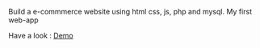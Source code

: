 Build a e-commmerce website using html css, js, php and mysql.
My first web-app 

Have a look  : [Demo](https://drive.google.com/file/d/1JRYfoGuqr6Br-62WObNa4wbOVXUIP1LK/view)
